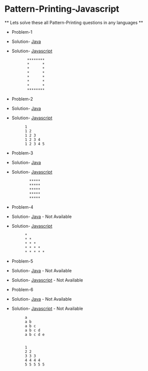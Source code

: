 # Pattern-Printing-Javascript
** Lets solve these all Pattern-Printing questions in any languages **
- Problem-1
- Solution- [Java](https://github.com/hrishipawar24/Pattern-Printing-Javascript/blob/main/01-Pattern-java/01-Pattern-Java-solution) 
- Solution- [Javascript](https://github.com/hrishipawar24/Pattern-Printing-Javascript/blob/main/01-%20Patterns/01-%20Pattern%20Solution)

             ********
             *      *
             *      *
             *      *
             *      *
             *      *
             *      *
             ********
     
- Problem-2
- Solution- [Java](https://github.com/hrishipawar24/Pattern-Printing-Javascript/blob/main/02-Pattern-Java/02-Pattern-Java-solution)
- Solution- [Javascript](https://github.com/hrishipawar24/Pattern-Printing-Javascript/blob/main/02-%20Pattern/02-%20Pattern%20Solution)

            1 
            1 2 
            1 2 3 
            1 2 3 4 
            1 2 3 4 5 
- Problem-3
- Solution- [Java](https://github.com/hrishipawar24/Pattern-Printing-Javascript/blob/main/03-Pattern-Java)
- Solution- [Javascript](https://github.com/hrishipawar24/Pattern-Printing-Javascript/blob/main/03-%20Pattern/03-%20Pattern%20Solution)

              ***** 
              ***** 
              ***** 
              ***** 
              ***** 
- Problem-4
- Solution- [Java]() - Not Available
- Solution- [Javascript](https://github.com/hrishipawar24/Pattern-Printing-Javascript/blob/main/04-%20Pattern/04-%20Pattern%20Solution%20js)

            * 
            * * 
            * * * 
            * * * * 
            * * * * * 
            
 

- Problem-5
- Solution- [Java]() - Not Available
- Solution- [Javascript]() - Not Available

- Problem-6
- Solution- [Java]() - Not Available
- Solution- [Javascript]() - Not Available

            a 
            a b 
            a b c 
            a b c d 
            a b c d e


            1 
            2 2 
            3 3 3 
            4 4 4 4 
            5 5 5 5 5


